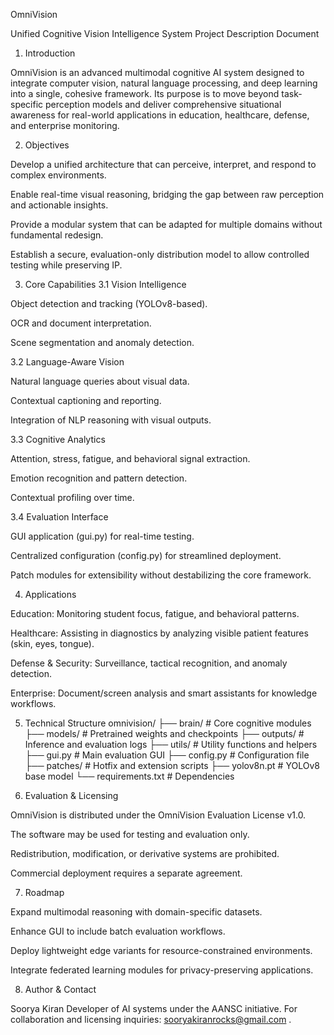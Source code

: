 OmniVision

Unified Cognitive Vision Intelligence System
Project Description Document

1. Introduction

OmniVision is an advanced multimodal cognitive AI system designed to integrate computer vision, natural language processing, and deep learning into a single, cohesive framework.
Its purpose is to move beyond task-specific perception models and deliver comprehensive situational awareness for real-world applications in education, healthcare, defense, and enterprise monitoring.

2. Objectives

Develop a unified architecture that can perceive, interpret, and respond to complex environments.

Enable real-time visual reasoning, bridging the gap between raw perception and actionable insights.

Provide a modular system that can be adapted for multiple domains without fundamental redesign.

Establish a secure, evaluation-only distribution model to allow controlled testing while preserving IP.

3. Core Capabilities
3.1 Vision Intelligence

Object detection and tracking (YOLOv8-based).

OCR and document interpretation.

Scene segmentation and anomaly detection.

3.2 Language-Aware Vision

Natural language queries about visual data.

Contextual captioning and reporting.

Integration of NLP reasoning with visual outputs.

3.3 Cognitive Analytics

Attention, stress, fatigue, and behavioral signal extraction.

Emotion recognition and pattern detection.

Contextual profiling over time.

3.4 Evaluation Interface

GUI application (gui.py) for real-time testing.

Centralized configuration (config.py) for streamlined deployment.

Patch modules for extensibility without destabilizing the core framework.

4. Applications

Education: Monitoring student focus, fatigue, and behavioral patterns.

Healthcare: Assisting in diagnostics by analyzing visible patient features (skin, eyes, tongue).

Defense & Security: Surveillance, tactical recognition, and anomaly detection.

Enterprise: Document/screen analysis and smart assistants for knowledge workflows.

5. Technical Structure
omnivision/
├── brain/            # Core cognitive modules
├── models/           # Pretrained weights and checkpoints
├── outputs/          # Inference and evaluation logs
├── utils/            # Utility functions and helpers
├── gui.py            # Main evaluation GUI
├── config.py         # Configuration file
├── patches/          # Hotfix and extension scripts
├── yolov8n.pt        # YOLOv8 base model
└── requirements.txt  # Dependencies

6. Evaluation & Licensing

OmniVision is distributed under the OmniVision Evaluation License v1.0.

The software may be used for testing and evaluation only.

Redistribution, modification, or derivative systems are prohibited.

Commercial deployment requires a separate agreement.

7. Roadmap

Expand multimodal reasoning with domain-specific datasets.

Enhance GUI to include batch evaluation workflows.

Deploy lightweight edge variants for resource-constrained environments.

Integrate federated learning modules for privacy-preserving applications.

8. Author & Contact

Soorya Kiran
Developer of AI systems under the AANSC initiative.
For collaboration and licensing inquiries: sooryakiranrocks@gmail.com .